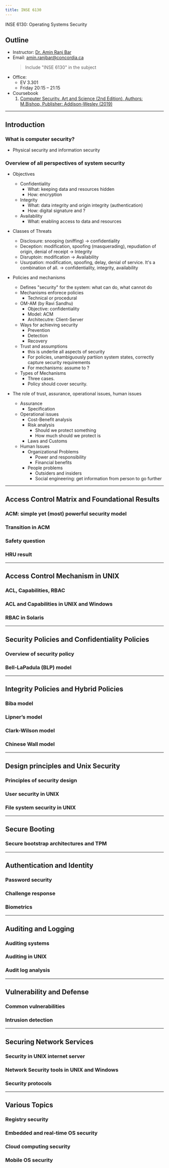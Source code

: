 ```yaml
---
title: INSE 6130
---
```


INSE 6130: Operating Systems Security

<!--more-->

## Outline
* Instructor: [Dr. Amin Ranj Bar](#)
* Email: amin.ranjbar@concordia.ca
    > Include "INSE 6130" in the subject
* Office:
    * EV 3.301
    * Friday 20:15 – 21:15
* Coursebook
  1. [Computer Security. Art and Science (2nd Edition), Authors: M.Bishop, Publisher: Addison-Wesley (2019)](#)

---

## Introduction

### What is computer security?
* Physical security and information security

### Overview of all perspectives of system security

* Objectives
    * Confidentiality
        * What: keeping data and resources hidden
        * How: encryption
    * Integrity
        * What: data integrity and origin integrity (authentication)
        * How: digital signature and ?
    * Availability
        * What: enabling access to data and resources

* Classes of Threats
    * Disclosure: snooping (sniffing) -> confidentiality
    * Deception: modification, spoofing (masquerading), repudiation of origin, denial of receipt -> Integrity
    * Disruptoin: modification -> Availability
    * Usurpation: modification, spoofing, delay, denial of service. It's a combination of all. -> confidentiality, integrity, availability

* Policies and mechanisms
    * Defines "security" for the system: what can do, what cannot do
    * Mechanisms enforece policies
        * Technical or procedural
    * OM-AM (by Ravi Sandhu)
        * Objective: confidentiality
        * Model: ACM
        * Architecutre: Client-Server
    * Ways for achieving security
        * Prevention
        * Detection
        * Recovery
    * Trust and assumptions
        * this is underlie all aspects of security
        * For policies, unambiguously partiion system states, correctly capture security requirements
        * For mechanisms: assume to ?
    * Types of Mechanisms
        * Three cases.
        * Policy should cover security.

* The role of trust, assurance, operational issues, human issues
    * Assurance
        * Specification
    * Operational issues
        * Cost-Benefit analysis
        * Risk analysis
            * Should we protect something
            * How much should we protect is
        * Laws and Customs
    * Human Issues
        * Organizational Problems
            * Power and responsibility
            * Financial benefits
        * People problems
            * Outsiders and insiders
            * Social engineering: get information from person to go further

---

## Access Control Matrix and Foundational Results

### ACM: simple yet (most) powerful security model
### Transition in ACM
### Safety question
### HRU result

---

## Access Control Mechanism in UNIX

### ACL, Capabilities, RBAC
### ACL and Capabilities in UNIX and Windows
### RBAC in Solaris

---

## Security Policies and Confidentiality Policies

### Overview of security policy
### Bell-LaPadula (BLP) model

---

## Integrity Policies and Hybrid Policies

### Biba model
### Lipner’s model
### Clark-Wilson model
### Chinese Wall model

---

## Design principles and Unix Security

### Principles of security design
### User security in UNIX
### File system security in UNIX

---

## Secure Booting

### Secure bootstrap architectures and TPM

---

## Authentication and Identity

### Password security
### Challenge response
### Biometrics

---

## Auditing and Logging

### Auditing systems
### Auditing in UNIX
### Audit log analysis

---

## Vulnerability and Defense

### Common vulnerabilities
### Intrusion detection

---

## Securing Network Services

### Security in UNIX internet server
### Network Security tools in UNIX and Windows
### Security protocols

---

## Various Topics

### Registry security
### Embedded and real-time OS security
### Cloud computing security
### Mobile OS security